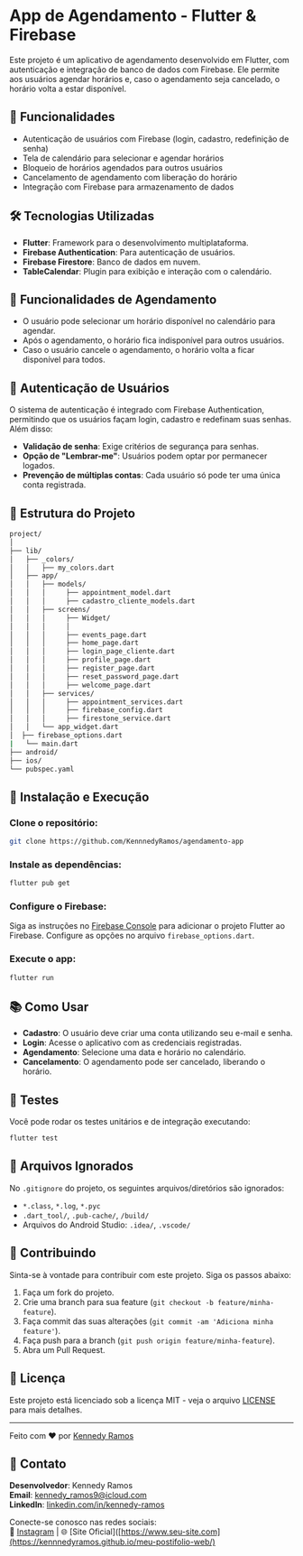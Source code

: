 # App de Agendamento - Flutter & Firebase

Este projeto é um aplicativo de agendamento desenvolvido em Flutter, com autenticação e integração de banco de dados com Firebase. Ele permite aos usuários agendar horários e, caso o agendamento seja cancelado, o horário volta a estar disponível.

## 🚀 Funcionalidades

- Autenticação de usuários com Firebase (login, cadastro, redefinição de senha)
- Tela de calendário para selecionar e agendar horários
- Bloqueio de horários agendados para outros usuários
- Cancelamento de agendamento com liberação do horário
- Integração com Firebase para armazenamento de dados

## 🛠️ Tecnologias Utilizadas

- **Flutter**: Framework para o desenvolvimento multiplataforma.
- **Firebase Authentication**: Para autenticação de usuários.
- **Firebase Firestore**: Banco de dados em nuvem.
- **TableCalendar**: Plugin para exibição e interação com o calendário.

## 📱 Funcionalidades de Agendamento

- O usuário pode selecionar um horário disponível no calendário para agendar.
- Após o agendamento, o horário fica indisponível para outros usuários.
- Caso o usuário cancele o agendamento, o horário volta a ficar disponível para todos.

## 🔐 Autenticação de Usuários

O sistema de autenticação é integrado com Firebase Authentication, permitindo que os usuários façam login, cadastro e redefinam suas senhas. Além disso:

- **Validação de senha**: Exige critérios de segurança para senhas.
- **Opção de "Lembrar-me"**: Usuários podem optar por permanecer logados.
- **Prevenção de múltiplas contas**: Cada usuário só pode ter uma única conta registrada.

## 🚧 Estrutura do Projeto

```bash
project/
│
├── lib/
│   ├── _colors/
│   │   ├── my_colors.dart
│   ├── app/
│   │   ├── models/ 
│   │   │     ├── appointment_model.dart
│   │   │     ├── cadastro_cliente_models.dart
│   │   ├── screens/
│   │   │     ├── Widget/
│   │   │     │
│   │   │     ├── events_page.dart
│   │   │     ├── home_page.dart
│   │   │     ├── login_page_cliente.dart
│   │   │     ├── profile_page.dart
│   │   │     ├── register_page.dart
│   │   │     ├── reset_password_page.dart
│   │   │     ├── welcome_page.dart
│   │   ├── services/
│   │   │     ├── appointment_services.dart
│   │   │     ├── firebase_config.dart
│   │   │     ├── firestone_service.dart
│   │   └── app_widget.dart
│  ├── firebase_options.dart
|   └── main.dart
├── android/
├── ios/
└── pubspec.yaml
````
## 🔧 Instalação e Execução

### Clone o repositório:

```bash
git clone https://github.com/KennnedyRamos/agendamento-app
````
### Instale as dependências:

```bash
flutter pub get
````
### Configure o Firebase:

Siga as instruções no [Firebase Console](https://firebase.google.com/) para adicionar o projeto Flutter ao Firebase. Configure as opções no arquivo `firebase_options.dart`.

### Execute o app:

```bash
flutter run
````
## 📚 Como Usar

- **Cadastro**: O usuário deve criar uma conta utilizando seu e-mail e senha.
- **Login**: Acesse o aplicativo com as credenciais registradas.
- **Agendamento**: Selecione uma data e horário no calendário.
- **Cancelamento**: O agendamento pode ser cancelado, liberando o horário.

## 🧪 Testes

Você pode rodar os testes unitários e de integração executando:

```bash
flutter test
````
## 📂 Arquivos Ignorados

No `.gitignore` do projeto, os seguintes arquivos/diretórios são ignorados:

- `*.class`, `*.log`, `*.pyc`
- `.dart_tool/`, `.pub-cache/`, `/build/`
- Arquivos do Android Studio: `.idea/`, `.vscode/`

## 🤝 Contribuindo

Sinta-se à vontade para contribuir com este projeto. Siga os passos abaixo:

1. Faça um fork do projeto.
2. Crie uma branch para sua feature (`git checkout -b feature/minha-feature`).
3. Faça commit das suas alterações (`git commit -am 'Adiciona minha feature'`).
4. Faça push para a branch (`git push origin feature/minha-feature`).
5. Abra um Pull Request.



## 📄 Licença

Este projeto está licenciado sob a licença MIT - veja o arquivo [LICENSE](LICENSE) para mais detalhes.

---

Feito com ❤️ por [Kennedy Ramos](https://github.com/KennnedyRamos)
## 👤 Contato

**Desenvolvedor**: Kennedy Ramos  
**Email**: [kennedy_ramos9@icloud.com](mailto:kennedy_ramos9@icloud.com)  
**LinkedIn**: [linkedin.com/in/kennedy-ramos](https://www.linkedin.com/in/kennedy-silva-ramos-566b00150/)

Conecte-se conosco nas redes sociais:  
🔗 [Instagram](https://www.instagram.com/kennedyramos_/) | 🌐 [Site Oficial]([https://www.seu-site.com](https://kennnedyramos.github.io/meu-postifolio-web/)

